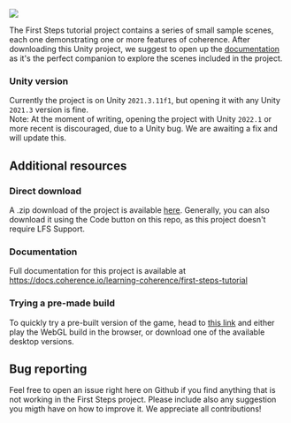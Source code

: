 ![](https://imgur.com/Z4grkow.jpg)

The First Steps tutorial project contains a series of small sample scenes, each one demonstrating one or more features of coherence.
After downloading this Unity project, we suggest to open up the [documentation](https://docs.coherence.io/learning-coherence/first-steps-tutorial) as it's the perfect companion to explore the scenes included in the project.

### Unity version
Currently the project is on Unity `2021.3.11f1`,  but opening it with any Unity `2021.3` version is fine.  
Note: At the moment of writing, opening the project with Unity `2022.1` or more recent is discouraged, due to a Unity bug. We are awaiting a fix and will update this.

## Additional resources

### Direct download
A .zip download of the project is available [here](https://bit.ly/coherenceFirstStepsPreview). Generally, you can also download it using the Code button on this repo, as this project doesn't require LFS Support.

### Documentation
Full documentation for this project is available at https://docs.coherence.io/learning-coherence/first-steps-tutorial

### Trying a pre-made build
To quickly try a pre-built version of the game, head to [this link](https://coherence.io/games/coherence/first-steps-tutorial) and either play the WebGL build in the browser, or download one of the available desktop versions.

## Bug reporting
Feel free to open an issue right here on Github if you find anything that is not working in the First Steps project. Please include also any suggestion you migth have on how to improve it. We appreciate all contributions!
